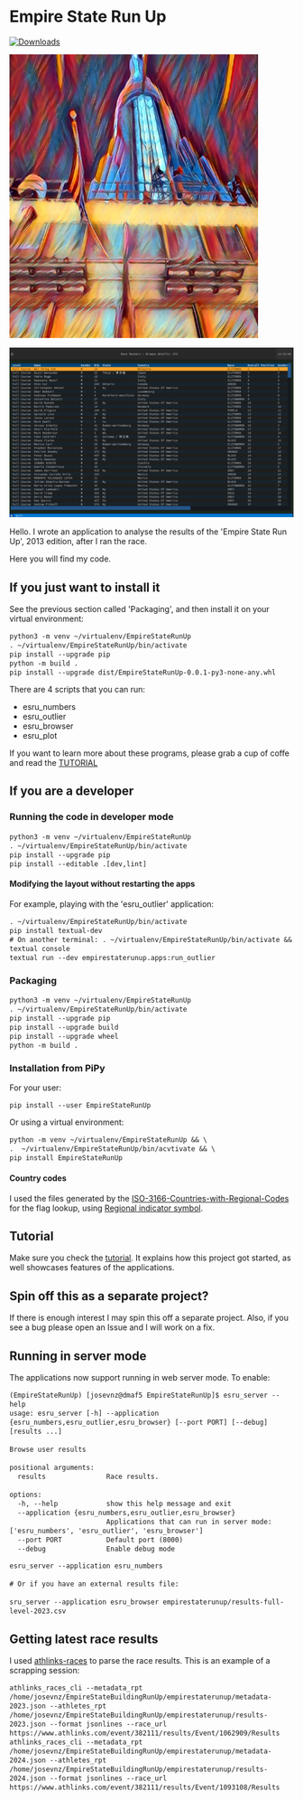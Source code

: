 # Empire State Run Up

[![Downloads](https://static.pepy.tech/badge/EmpireStateRunUp)](https://pepy.tech/project/EmpireStateRunUp)

![empire_state_runup.png](images/empire_state_runup.png)

![ESRU browser](images/esru_browser.png)



Hello. I wrote an application to analyse the results of the 'Empire State Run Up', 2013 edition, after I ran the race. 

Here you will find my code.

## If you just want to install it

See the previous section called 'Packaging', and then install it on your virtual environment:

```shell
python3 -m venv ~/virtualenv/EmpireStateRunUp
. ~/virtualenv/EmpireStateRunUp/bin/activate
pip install --upgrade pip
python -m build .
pip install --upgrade dist/EmpireStateRunUp-0.0.1-py3-none-any.whl
```

There are 4 scripts that you can run:

* esru_numbers
* esru_outlier
* esru_browser
* esru_plot

If you want to learn more about these programs, please grab a cup of coffe and read the [TUTORIAL](TUTORIAL.md)

## If you are a developer

### Running the code in developer mode

```shell
python3 -m venv ~/virtualenv/EmpireStateRunUp
. ~/virtualenv/EmpireStateRunUp/bin/activate
pip install --upgrade pip
pip install --editable .[dev,lint]
```

#### Modifying the layout without restarting the apps

For example, playing with the 'esru_outlier' application:

```shell
. ~/virtualenv/EmpireStateRunUp/bin/activate
pip install textual-dev
# On another terminal: . ~/virtualenv/EmpireStateRunUp/bin/activate && textual console
textual run --dev empirestaterunup.apps:run_outlier 
```

### Packaging 

```shell
python3 -m venv ~/virtualenv/EmpireStateRunUp
. ~/virtualenv/EmpireStateRunUp/bin/activate
pip install --upgrade pip
pip install --upgrade build
pip install --upgrade wheel
python -m build .
```

### Installation from PiPy

For your user:
```shell
pip install --user EmpireStateRunUp
```

Or using a virtual environment:

```shell
python -m venv ~/virtualenv/EmpireStateRunUp && \
.  ~/virtualenv/EmpireStateRunUp/bin/acvtivate && \
pip install EmpireStateRunUp
```

#### Country codes

I used the files generated by the [ISO-3166-Countries-with-Regional-Codes
](https://github.com/lukes/ISO-3166-Countries-with-Regional-Codes/tree/master) for the flag lookup, using [Regional indicator symbol](https://en.wikipedia.org/wiki/Regional_indicator_symbol).

## Tutorial

Make sure you check the [tutorial](TUTORIAL.md). It explains how this project got started, as well showcases features of the applications.

## Spin off this as a separate project?

If there is enough interest I may spin this off a separate project. Also, if you see a bug please open an Issue and I will work on a fix.

## Running in server mode

The applications now support running in web server mode. To enable:

```shell
(EmpireStateRunUp) [josevnz@dmaf5 EmpireStateRunUp]$ esru_server --help
usage: esru_server [-h] --application {esru_numbers,esru_outlier,esru_browser} [--port PORT] [--debug] [results ...]

Browse user results

positional arguments:
  results               Race results.

options:
  -h, --help            show this help message and exit
  --application {esru_numbers,esru_outlier,esru_browser}
                        Applications that can run in server mode: ['esru_numbers', 'esru_outlier', 'esru_browser']
  --port PORT           Default port (8000)
  --debug               Enable debug mode

```

```shell
esru_server --application esru_numbers

# Or if you have an external results file:

sru_server --application esru_browser empirestaterunup/results-full-level-2023.csv
```

## Getting latest race results

I used [athlinks-races](https://pypi.org/project/athlinks-races/) to parse the race results. This is an example of a scrapping session:

```shell
athlinks_races_cli --metadata_rpt /home/josevnz/EmpireStateBuildingRunUp/empirestaterunup/metadata-2023.json --athletes_rpt /home/josevnz/EmpireStateBuildingRunUp/empirestaterunup/results-2023.json --format jsonlines --race_url https://www.athlinks.com/event/382111/results/Event/1062909/Results
athlinks_races_cli --metadata_rpt /home/josevnz/EmpireStateBuildingRunUp/empirestaterunup/metadata-2024.json --athletes_rpt /home/josevnz/EmpireStateBuildingRunUp/empirestaterunup/results-2024.json --format jsonlines --race_url https://www.athlinks.com/event/382111/results/Event/1093108/Results
```
